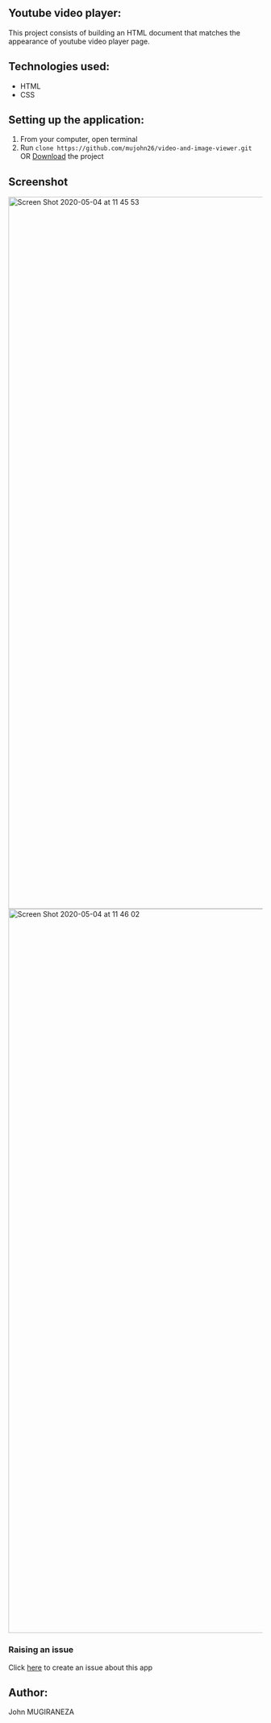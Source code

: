 ## Youtube video player:

This project consists of building an HTML document that matches the appearance of youtube video player page.

## Technologies used:

- HTML
- CSS

## Setting up the application:

1. From your computer, open terminal
2. Run `clone https://github.com/mujohn26/video-and-image-viewer.git` OR [Download](https://github.com/mujohn26/video-and-image-viewer.zip) the project

## Screenshot

<img width="1413" alt="Screen Shot 2020-05-04 at 11 45 53" src="https://user-images.githubusercontent.com/52497006/80954192-31cd4580-8dfd-11ea-93ff-6edc11628f86.png">
<img width="1437" alt="Screen Shot 2020-05-04 at 11 46 02" src="https://user-images.githubusercontent.com/52497006/80954213-3b56ad80-8dfd-11ea-9bb4-bc2cd689f13f.png">

### Raising an issue

Click [here](https://github.com/mujohn26/video-and-image-viewer/issues) to create an issue about this app

## Author:

John MUGIRANEZA
